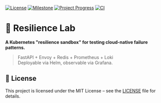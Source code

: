 [![License](https://img.shields.io/badge/license-MIT-green)](LICENSE)
[![Milestone](https://img.shields.io/badge/Milestone-M0%20Bootstrap-blue)]()
[![Project Progress](https://img.shields.io/badge/Progress-0%25-lightgrey)]()
[![CI](https://github.com/lotoos0/resilience-lab/actions/workflows/ci.yml/badge.svg)](https://github.com/lotoos/vertical-slice-resilience/actions/workflows/ci.yml)

# 🔬 Resilience Lab

**A Kubernetes "resilience sandbox" for testing cloud-native failure patterns.**

> FastAPI + Envoy + Redis + Prometheus + Loki  
> Deployable via Helm, observable via Grafana.

## 🧾 License

This project is licensed under the MIT License – see the [LICENSE](LICENSE) file for details.
